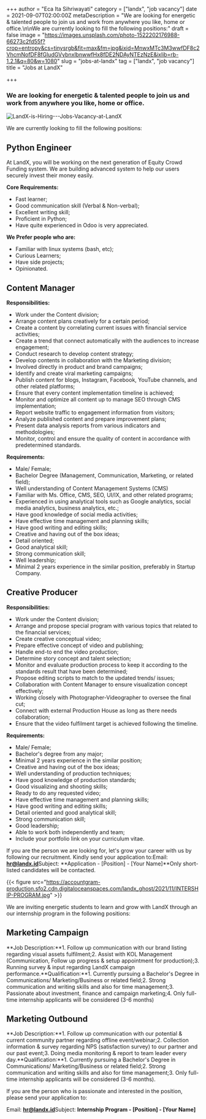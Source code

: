 +++
author = "Eca Ita Sihriwayati"
category = ["landx", "job vacancy"]
date = 2021-09-07T02:00:00Z
metaDescription = "We are looking for energetic & talented people to join us and work from anywhere you like, home or office.\n\nWe are currently looking to fill the following positions:"
draft = false
image = "https://images.unsplash.com/photo-1522202176988-66273c2fd55f?crop=entropy&cs=tinysrgb&fit=max&fm=jpg&ixid=MnwxMTc3M3wwfDF8c2VhcmNofDF8fGludGVybnxlbnwwfHx8fDE2NDAyNTEzNzE&ixlib=rb-1.2.1&q=80&w=1080"
slug = "jobs-at-landx"
tag = ["landx", "job vacancy"]
title = "Jobs at LandX"

+++


### We are looking for energetic & talented people to join us and work from anywhere you like, home or office.

![LandX-is-Hiring---Jobs-Vacancy-at-LandX](https://accountgram-production.sfo2.cdn.digitaloceanspaces.com/landx_ghost/2021/09/LandX-is-Hiring---Jobs-Vacancy-at-LandX.jpg)

We are currently looking to fill the following positions:

## Python Engineer

At LandX, you will be working on the next generation of Equity Crowd Funding system. We are building advanced system to help our users securely invest their money easily.

**Core Requirements:**

* Fast learner;
* Good communication skill (Verbal & Non-verbal);
* Excellent writing skill;
* Proficient in Python;
* Have quite experienced in Odoo is very appreciated.

**We Prefer people who are:**

* Familiar with linux systems (bash, etc);
* Curious Learners;
* Have side projects;
* Opinionated.

## Content Manager

**Responsibilities:**

* Work under the Content division;
* Arrange content plans creatively for a certain period;
* Create a content by correlating current issues with financial service activities;
* Create a trend that connect automatically with the audiences to increase engagement;
* Conduct research to develop content strategy;
* Develop contents in collaboration with the Marketing division;
* Involved directly  in product and brand campaigns;
* Identify and create viral marketing campaigns;
* Publish content for blogs, Instagram, Facebook, YouTube channels, and other related platforms;
* Ensure that every content implementation timeline is achieved;
* Monitor and optimize all content up to manage SEO through CMS implementation;
* Report website traffic to engagement information from visitors;
* Analyze published content and prepare improvement plans;
* Present data analysis reports from various indicators and methodologies;
* Monitor, control and ensure the quality of content in accordance with predetermined standards.

**Requirements:**

* Male/ Female;
* Bachelor Degree (Management, Communication, Marketing, or related field);
* Well understanding of Content Management Systems (CMS)
* Familiar with Ms. Office, CMS, SEO, UI/IX, and other related programs;
* Experienced in using analytical tools such as Google analytics, social media analytics, business analytics, etc.;
* Have good knowledge of social media activities;
* Have effective time management and planning skills;
* Have good writing and editing skills;
* Creative and having out of the box ideas;
* Detail oriented;
* Good analytical skill;
* Strong communication skill;
* Well leadership;
* Minimal 2 years experience in the similar position, preferably in Startup Company.

## **Creative **Producer****

**Responsibilities:**

* Work under the Content division;
* Arrange and propose special program with various topics that related to the financial services;
* Create creative conceptual video;
* Prepare effective concept of video and publishing;
* Handle end-to end the video production;
* Determine story concept and talent selection;
* Monitor and evaluate production process to keep it according to the standards result that have been determined;
* Propose editing scripts to match to the updated trends/ issues;
* Collaboration with Content Manager to ensure visualization concept effectively;
* Working closely with Photographer-Videographer to oversee the final cut;
* Connect with external Production House as long as there needs collaboration;
* Ensure that the video fulfilment target is achieved following the timeline.

**Requirements:**

* Male/ Female;
* Bachelor's degree from any major;
* Minimal 2 years experience in the similar position;
* Creative and having out of the box ideas;
* Well understanding of production techniques;
* Have good knowledge of production standards;
* Good visualizing and shooting skills;
* Ready to do any requested video;
* Have effective time management and planning skills;
* Have good writing and editing skills;
* Detail oriented and good analytical skill;
* Strong communication skill;
* Good leadership;
* Able to work both independently and team;
* Include your portfolio link on your curriculum vitae.

If you are the person we are looking for, let's grow your career with us by following our recruitment. Kindly send your application to:Email: **hr@landx.id**Subject: **Application - [Position] - [Your Name]**Only short-listed candidates will be contacted.

{{< figure src="https://accountgram-production.sfo2.cdn.digitaloceanspaces.com/landx_ghost/2021/11/INTERSHIP-PROGRAM.jpg" >}}

We are inviting energetic students to learn and grow with LandX through an our internship program in the following positions:

## Marketing Campaign

**Job Description:**1. Follow up communication with our brand listing regarding visual assets fulfilment;2. Assist with KOL Management (Communication, Follow up progress & setup appointment for production);3. Running survey & input regarding LandX campaign performance.**Qualification:**1. Currently pursuing a Bachelor's Degree in Communications/ Marketing/Business or related field;2. Strong communication and writing skills and also for time management;3. Passionate about investment, finance and campaign marketing;4. Only full-time internship applicants will be considered (3-6 months)

## Marketing Outbound

**Job Description:**1. Follow up communication with our potential & current community partner regarding offline event/webinar;2. Collection information & survey regarding NPS (satisfaction survey) to our partner and our past event;3. Doing media monitoring & report to team leader every day.**Qualification:**1. Currently pursuing a Bachelor's Degree in Communications/ Marketing/Business or related field;2. Strong communication and writing skills and also for time management;3. Only full-time internship applicants will be considered (3-6 months).

If you are the person who is passionate and interested in the position, please send your application to:

Email: **hr@landx.id**Subject: **Internship Program - [Position] - [Your Name]**







